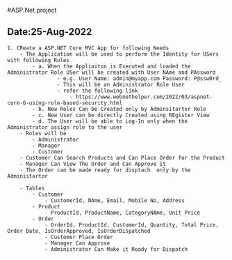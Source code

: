 #ASP.Net project

## Date:25-Aug-2022

    1. CReate a ASP.NET Core MVC App for following Needs
        - The Application will be used to perform the Identity for USers with following Rules
            - a. When the Appliaiton is Executed and loaded the Administrator Role USer will be created with User NAme and PAssword
                    - e.g. User Name: admin@myapp.com Password: P@ssw0rd_
                    - This will be an Administrator Role User
                    - refer the following link
                        - https://www.webnethelper.com/2022/03/aspnet-core-6-using-role-based-security.html      
            - b. New Roles Can be Created only by Adminsitartor Role
            - c. New User can be directly Created using REgister View
            - d. The User will be able to Log-In only when the Administrator assign role to the user
        - Roles will be
            - Administrator
            - Manager
            - Customer
        - Customer Can Search Products and Can Place Order for the Product
        - Manager Can View The Order and Can Approve it
        - The Order can be made ready for disptach  only by the Administartor

        - Tables
            - Customer
                - CustomerId, NAme, Email, Mobile No, Address
            - Product
                - ProductId, ProductName, CategoryNAme, Unit Price
            - Order
                - OrderId, ProductId, CustomerId, Quantity, Total Price, Order Date, IsOrderApproved, IsOrderDispatched
                - Customer Place Order
                - Manager Can Approve
                - Administrator Can Make it Ready for Dispatch